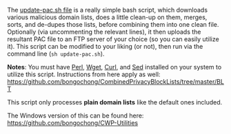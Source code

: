 The [update-pac.sh file](https://github.com/bongochong/CombinedPrivacyBlockLists/blob/master/BLT/update-pac.sh) is a really simple bash script, which downloads various malicious domain lists, does a little clean-up on them, merges, sorts, and de-dupes those lists, before combining them into one clean file. Optionally (via uncommenting the relevant lines), it then uploads the resultant PAC file to an FTP server of your choice (so you can easily utilize it). This script can be modified to your liking (or not), then run via the command line (`sh update-pac.sh`).

**Notes**: You must have [Perl](https://www.perl.com/about/), [Wget](https://www.gnu.org/software/wget/), [Curl](https://curl.haxx.se/), and [Sed](https://www.gnu.org/software/sed/manual/sed.html) installed on your system to utilize this script. Instructions from here apply as well: https://github.com/bongochong/CombinedPrivacyBlockLists/tree/master/BLT  

This script only processes **plain domain lists** like the default ones included.  

The Windows version of this can be found here: https://github.com/bongochong/CWP-Utilities

